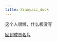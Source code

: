 ```yaml
---
title: Xiaoyazi_duck
---
```


这个人很懒，什么都没写  

<a href="http://starry-sakura-craft.online/intro">回到成员名片</a>